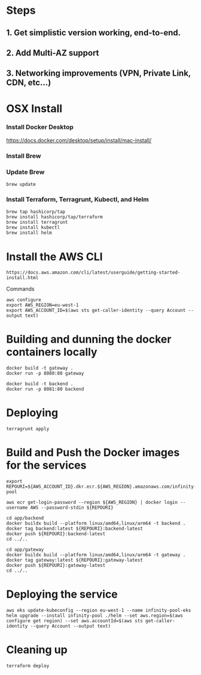# Steps
## 1. Get simplistic version working, end-to-end.
## 2. Add Multi-AZ support
## 3. Networking improvements (VPN, Private Link, CDN, etc...)

# OSX Install

### Install Docker Desktop
https://docs.docker.com/desktop/setup/install/mac-install/

### Install Brew

### Update Brew
    
    brew update

### Install Terraform, Terragrunt, Kubectl, and Helm

    brew tap hashicorp/tap
    brew install hashicorp/tap/terraform
    brew install terragrunt
    brew install kubectl
    brew install helm


# Install the AWS CLI

    https://docs.aws.amazon.com/cli/latest/userguide/getting-started-install.html

Commands

    aws configure
    export AWS_REGION=eu-west-1
    export AWS_ACCOUNT_ID=$(aws sts get-caller-identity --query Account --output text)

# Building and dunning the docker containers locally
    
    
    docker build -t gateway .
    docker run -p 8080:80 gateway

    docker build -t backend .
    docker run -p 8081:80 backend


# Deploying
    terragrunt apply

# Build and Push the Docker images for the services

    export REPOURI=${AWS_ACCOUNT_ID}.dkr.ecr.${AWS_REGION}.amazonaws.com/infinity-pool

    aws ecr get-login-password --region ${AWS_REGION} | docker login --username AWS --password-stdin ${REPOURI}

    cd app/backend
    docker buildx build --platform linux/amd64,linux/arm64 -t backend .
    docker tag backend:latest ${REPOURI}:backend-latest
    docker push ${REPOURI}:backend-latest
    cd ../..

    cd app/gateway
    docker buildx build --platform linux/amd64,linux/arm64 -t gateway .
    docker tag gateway:latest ${REPOURI}:gateway-latest
    docker push ${REPOURI}:gateway-latest
    cd ../..

# Deploying the service

    aws eks update-kubeconfig --region eu-west-1 --name infinity-pool-eks
    helm upgrade --install infinity-pool ./helm --set aws.region=$(aws configure get region) --set aws.accountId=$(aws sts get-caller-identity --query Account --output text)

# Cleaning up
    terraform deploy



